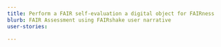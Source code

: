 ```yaml
---
title: Perform a FAIR self-evaluation a digital object for FAIRness
blurb: FAIR Assessment using FAIRshake user narrative
user-stories:

---
```


